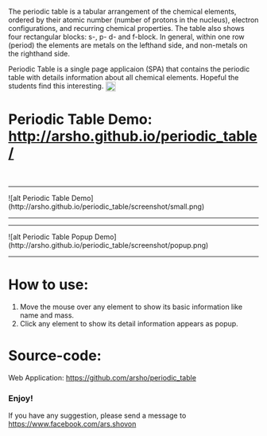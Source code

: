  <p>
 The periodic table is a tabular arrangement of the chemical elements, ordered by their atomic number (number of protons in the nucleus), 
 electron configurations, and recurring chemical properties. The table also shows four rectangular blocks: s-, p- d- and f-block. 
 In general, within one row (period) the elements are metals on the lefthand side, and non-metals on the righthand side.
 </p>
 <p>
 Periodic Table is a single page applicaion (SPA) that contains the periodic table with details information about all chemical elements. 
 Hopeful the students find this interesting.
 <img class="emoji" title=":smiley:" alt=":smiley:" src="https://assets-cdn.github.com/images/icons/emoji/unicode/1f603.png" height="20" width="20" align="absmiddle">
 </p>
 <p>
<h1>Periodic Table Demo: <a href="http://arsho.github.io/periodic_table/">http://arsho.github.io/periodic_table/</a></h1>
<br/>
</p>

<hr>
![alt Periodic Table Demo](http://arsho.github.io/periodic_table/screenshot/small.png)
<hr>
<hr>
![alt Periodic Table Popup Demo](http://arsho.github.io/periodic_table/screenshot/popup.png)
<hr>


<h1>
<a id="how-to-use" class="anchor" href="#how-to-use" aria-hidden="true"><span class="octicon octicon-link"></span></a>How to use:</h1>

<ol>
<li>Move the mouse over any element to show its basic information like name and mass. </li>
<li>Click any element to show its detail information appears as popup. </li>
</ol>

<h1>
<a id="source-code" class="anchor" href="#source-code" aria-hidden="true"><span class="octicon octicon-link"></span></a>Source-code:
</h1>
Web Application: <a href="https://github.com/arsho/periodic_table">https://github.com/arsho/periodic_table</a>

<h3>Enjoy!</h3>
<p>If you have any suggestion, please send a message to <a href="https://www.facebook.com/ars.shovon">https://www.facebook.com/ars.shovon</a></p>
